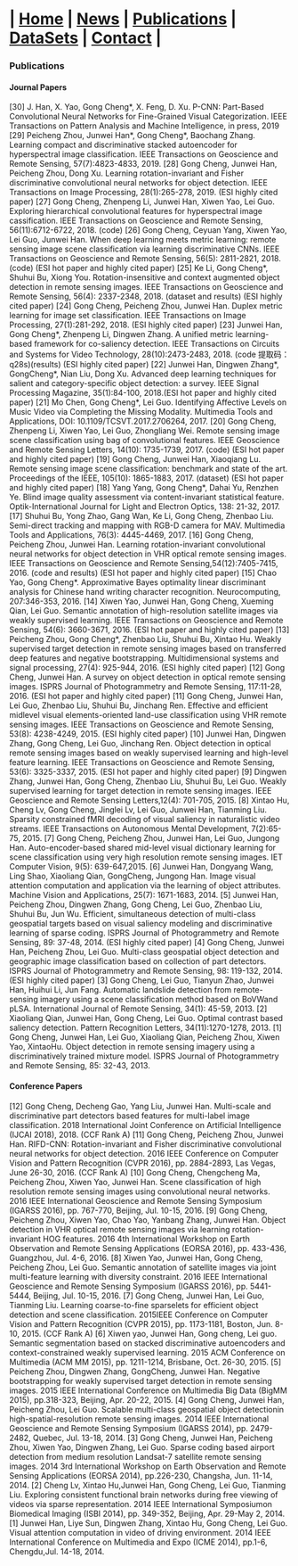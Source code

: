 # | [Home](#Home) | [News](#News) | [Publications](#Publications) | [DataSets](#DataSets) | [Contact](#Contact) |

### Publications

<span id = "Journal"/>

#### Journal Papers

[30] J. Han, X. Yao, Gong Cheng*, X. Feng, D. Xu. P-CNN: Part-Based Convolutional Neural Networks for Fine-Grained Visual Categorization. IEEE Transactions on Pattern Analysis and Machine Intelligence, in press, 2019
[29] Peicheng Zhou, Junwei Han*, Gong Cheng*, Baochang Zhang. Learning compact and discriminative stacked autoencoder for hyperspectral image classification. IEEE Transactions on Geoscience and Remote Sensing, 57(7):4823-4833, 2019.
[28] Gong Cheng, Junwei Han, Peicheng Zhou, Dong Xu.  Learning rotation-invariant and Fisher discriminative convolutional neural networks for object detection. IEEE Transactions on Image Processing, 28(1):265-278, 2019. (ESI highly cited paper)
[27] Gong Cheng, Zhenpeng Li, Junwei Han, Xiwen Yao, Lei Guo. Exploring hierarchical convolutional features for hyperspectral image cassification. IEEE Transactions on Geoscience and Remote Sensing, 56(11):6712-6722, 2018. (code)
[26] Gong Cheng, Ceyuan Yang, Xiwen Yao, Lei Guo, Junwei Han. When deep learning meets metric learning: remote sensing image scene classification via learning discriminative CNNs. IEEE Transactions on Geoscience and Remote Sensing, 56(5): 2811-2821, 2018. (code) (ESI hot paper and highly cited paper)
[25] Ke Li, Gong Cheng*, Shuhui Bu, Xiong You. Rotation-insensitive and context augmented object detection in remote sensing images. IEEE Transactions on Geoscience and Remote Sensing, 56(4): 2337-2348, 2018. (dataset and results) (ESI highly cited paper)
[24] Gong Cheng, Peicheng Zhou, Junwei Han. Duplex metric learning for image set classification. IEEE Transactions on Image Processing, 27(1):281-292, 2018. (ESI highly cited paper)
[23] Junwei Han, Gong Cheng*, Zhenpeng Li, Dingwen Zhang. A unified metric learning-based framework for co-saliency detection. IEEE Transactions on Circuits and Systems for Video Technology, 28(10):2473-2483, 2018. (code 提取码：q28s)(results) (ESI highly cited paper)
[22] Junwei Han, Dingwen Zhang*, GongCheng*, Nian Liu, Dong Xu. Advanced deep learning techniques for salient and category-specific object detection: a survey. IEEE Signal Processing Magazine, 35(1):84-100, 2018.(ESI hot paper and highly cited paper)
[21] Mo Chen, Gong Cheng*, Lei Guo. Identifying Affective Levels on Music Video via Completing the Missing Modality. Multimedia Tools and Applications, DOI: 10.1109/TCSVT.2017.2706264, 2017.
[20] Gong Cheng, Zhenpeng Li, Xiwen Yao, Lei Guo, Zhongliang Wei. Remote sensing image scene classification using bag of convolutional features. IEEE Geoscience and Remote Sensing Letters, 14(10): 1735-1739, 2017. (code) (ESI hot paper and highly cited paper)
[19] Gong Cheng, Junwei Han, Xiaoqiang Lu. Remote sensing image scene classification: benchmark and state of the art. Proceedings of the IEEE, 105(10): 1865-1883, 2017. (dataset) (ESI hot paper and highly cited paper)
[18] Yang Yang, Gong Cheng*, Dahai Yu, Renzhen Ye. Blind image quality assessment via content-invariant statistical feature. Optik-International Journal for Light and Electron Optics, 138: 21-32, 2017.
[17] Shuhui Bu, Yong Zhao, Gang Wan, Ke Li, Gong Cheng, Zhenbao Liu. Semi-direct tracking and mapping with RGB-D camera for MAV. Multimedia Tools and Applications, 76(3): 4445-4469, 2017.
[16] Gong Cheng, Peicheng Zhou, Junwei Han. Learning rotation-invariant convolutional neural networks for object detection in VHR optical remote sensing images. IEEE Transactions on Geoscience and Remote Sensing,54(12):7405-7415, 2016. (code and results) (ESI hot paper and highly cited paper)
[15] Chao Yao, Gong Cheng*. Approximative Bayes optimality linear discriminant analysis for Chinese hand writing character recognition. Neurocomputing, 207:346-353, 2016.
[14] Xiwen Yao, Junwei Han, Gong Cheng, Xueming Qian, Lei Guo. Semantic annotation of high-resolution satellite images via weakly supervised learning. IEEE Transactions on Geoscience and Remote Sensing, 54(6): 3660-3671, 2016. (ESI hot paper and highly cited paper)
[13] Peicheng Zhou, Gong Cheng*, Zhenbao Liu, Shuhui Bu, Xintao Hu. Weakly supervised target detection in remote sensing images based on transferred deep features and negative bootstrapping. Multidimensional systems and signal processing, 27(4): 925-944, 2016. (ESI highly cited paper)
[12] Gong Cheng, Junwei Han. A survey on object detection in optical remote sensing images. ISPRS Journal of Photogrammetry and Remote Sensing, 117:11-28, 2016. (ESI hot paper and highly cited paper)
[11] Gong Cheng, Junwei Han, Lei Guo, Zhenbao Liu, Shuhui Bu, Jinchang Ren. Effective and efficient midlevel visual elements-oriented land-use classification using VHR remote sensing images. IEEE Transactions on Geoscience and Remote Sensing, 53(8): 4238-4249, 2015. (ESI highly cited paper)
[10] Junwei Han, Dingwen Zhang, Gong Cheng, Lei Guo, Jinchang Ren. Object detection in optical remote sensing images based on weakly supervised learning and high-level feature learning. IEEE Transactions on Geoscience and Remote Sensing, 53(6): 3325-3337, 2015. (ESI hot paper and highly cited paper)
[9] Dingwen Zhang, Junwei Han, Gong Cheng, Zhenbao Liu, Shuhui Bu, Lei Guo. Weakly supervised learning for target detection in remote sensing images. IEEE Geoscience and Remote Sensing Letters,12(4): 701-705, 2015.
[8] Xintao Hu, Cheng Lv,  Gong Cheng, Jinglei Lv, Lei Guo, Junwei Han, Tianming Liu. Sparsity constrained fMRI decoding of visual saliency in naturalistic video streams. IEEE Transactions on Autonomous Mental Development, 7(2):65-75, 2015.
[7] Gong Cheng, Peicheng Zhou, Junwei Han, Lei Guo, Jungong Han. Auto-encoder-based shared mid-level visual dictionary learning for scene classification using very high resolution remote sensing images. IET Computer Vision, 9(5): 639-647,2015.
[6] Junwei Han, Dongyang Wang, Ling Shao, Xiaoliang Qian, GongCheng, Jungong Han. Image visual attention computation and application via the learning of object attributes. Machine Vision and Applications, 25(7): 1671-1683, 2014.
[5] Junwei Han, Peicheng Zhou, Dingwen Zhang, Gong Cheng, Lei Guo, Zhenbao Liu, Shuhui Bu, Jun Wu. Efficient, simultaneous detection of multi-class geospatial targets based on visual saliency modeling and discriminative learning of sparse coding. ISPRS Journal of Photogrammetry and Remote Sensing, 89: 37-48, 2014. (ESI highly cited paper)
[4] Gong Cheng, Junwei Han, Peicheng Zhou, Lei Guo. Multi-class geospatial object detection and geographic image classification based on collection of part detectors. ISPRS Journal of Photogrammetry and Remote Sensing, 98: 119-132, 2014. (ESI highly cited paper)
[3] Gong Cheng, Lei Guo, Tianyun Zhao, Junwei Han, Huihui Li, Jun Fang. Automatic landslide detection from remote-sensing imagery using a scene classification method based on BoVWand pLSA. International Journal of Remote Sensing, 34(1): 45-59, 2013.
[2] Xiaoliang Qian, Junwei Han, Gong Cheng, Lei Guo. Optimal contrast based saliency detection. Pattern Recognition Letters, 34(11):1270-1278, 2013.
[1] Gong Cheng, Junwei Han, Lei Guo, Xiaoliang Qian, Peicheng Zhou, Xiwen Yao, XintaoHu. Object detection in remote sensing imagery using a discriminatively trained mixture model. ISPRS Journal of Photogrammetry and Remote Sensing, 85: 32-43, 2013.

<span id = "Conference"/>

#### Conference Papers

[12] Gong Cheng, Decheng Gao, Yang Liu, Junwei Han. Multi-scale and discriminative part detectors based features for multi-label image classification. 2018 International Joint Conference on Artificial Intelligence (IJCAI 2018), 2018. (CCF Rank A)
[11] Gong Cheng, Peicheng Zhou, Junwei Han. RIFD-CNN: Rotation-invariant and Fisher discriminative convolutional neural networks for object detection. 2016 IEEE Conference on Computer Vision and Pattern Recognition (CVPR 2016), pp. 2884-2893, Las  Vegas, June 26-30, 2016. (CCF Rank A)
[10] Gong Cheng, Chengcheng Ma, Peicheng Zhou, Xiwen Yao, Junwei Han. Scene classification of high resolution remote sensing images using convolutional neural networks. 2016 IEEE International Geoscience and Remote Sensing Symposium (IGARSS 2016), pp. 767-770, Beijing, Jul. 10-15, 2016.
[9] Gong Cheng, Peicheng Zhou, Xiwen Yao, Chao Yao, Yanbang Zhang, Junwei Han. Object detection in VHR optical remote sensing images via learning rotation-invariant HOG features. 2016 4th International Workshop on Earth Observation and Remote Sensing Applications (EORSA 2016), pp. 433-436, Guangzhou, Jul. 4-6, 2016.
[8] Xiwen Yao, Junwei Han, Gong Cheng, Peicheng Zhou, Lei Guo. Semantic annotation of satellite images via joint multi-feature learning with diversity constraint. 2016 IEEE International Geoscience and Remote Sensing Symposium (IGARSS 2016), pp. 5441-5444, Beijing, Jul. 10-15, 2016.
[7] Gong Cheng, Junwei Han, Lei Guo, Tianming Liu. Learning coarse-to-fine sparselets for efficient object detection and scene classification. 2015IEEE Conference on Computer Vision and Pattern Recognition (CVPR 2015), pp. 1173-1181, Boston, Jun. 8-10, 2015. (CCF Rank A)
[6] Xiwen yao, Junwei Han, Gong cheng, Lei guo. Semantic segmentation based on stacked discriminative autoencoders and context-constrained weakly supervised learning. 2015 ACM Conference on Multimedia (ACM MM 2015), pp. 1211-1214, Brisbane, Oct. 26-30, 2015.
[5] Peicheng Zhou, Dingwen Zhang, GongCheng, Junwei Han. Negative bootstrapping for weakly supervised target detection in remote sensing images. 2015 IEEE International Conference on Multimedia Big Data (BigMM 2015), pp.318-323, Beijing, Apr. 20-22, 2015.
[4] Gong Cheng, Junwei Han, Peicheng Zhou, Lei Guo. Scalable multi-class geospatial object detectionin high-spatial-resolution remote sensing images. 2014 IEEE International Geoscience and Remote Sensing Symposium (IGARSS 2014), pp. 2479-2482, Quebec, Jul. 13-18, 2014.
[3] Gong Cheng, Junwei Han, Peicheng Zhou, Xiwen Yao, Dingwen Zhang, Lei Guo. Sparse coding based airport detection from medium resolution Landsat-7 satellite remote sensing images. 2014 3rd International Workshop on Earth Observation and Remote Sensing Applications (EORSA 2014), pp.226-230, Changsha, Jun. 11-14, 2014.
[2] Cheng Lv, Xintao Hu,Junwei Han, Gong Cheng, Lei Guo, Tianming Liu. Exploring consistent functional brain networks during free viewing of videos via sparse representation. 2014 IEEE International Symposiumon Biomedical Imaging (ISBI 2014), pp. 349-352, Beijing, Apr. 29-May 2, 2014.
[1] Junwei Han, Liye Sun, Dingwen Zhang, Xintao Hu, Gong Cheng, Lei Guo. Visual attention computation in video of driving environment. 2014 IEEE International Conference on Multimedia and Expo (ICME 2014), pp.1-6, Chengdu,Jul. 14-18, 2014.
